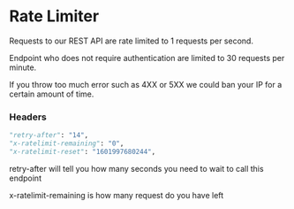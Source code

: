 # Rate Limiter

Requests to our REST API are rate limited to 1 requests per second.

Endpoint who does not require authentication are limited to 30 requests per minute.

If you throw too much error such as 4XX or 5XX we could ban your IP for a certain amount of time.


### Headers
```python
"retry-after": "14",
"x-ratelimit-remaining": "0",
"x-ratelimit-reset": "1601997680244",
```

retry-after will tell you how many seconds you need to wait to call this endpoint

x-ratelimit-remaining is how many request do you have left
